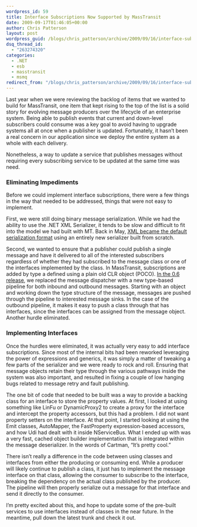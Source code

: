 ```yaml
---
wordpress_id: 59
title: Interface Subscriptions Now Supported by MassTransit
date: 2009-09-17T01:46:05+00:00
author: Chris Patterson
layout: post
wordpress_guid: /blogs/chris_patterson/archive/2009/09/16/interface-subscriptions-now-supported-by-masstransit.aspx
dsq_thread_id:
  - "263274320"
categories:
  - .NET
  - esb
  - masstransit
  - msmq
redirect_from: "/blogs/chris_patterson/archive/2009/09/16/interface-subscriptions-now-supported-by-masstransit.aspx/"
---
```

Last year when we were reviewing the backlog of items that we wanted to build for MassTransit, one item that kept rising to the top of the list is a solid story for evolving message producers over the lifecycle of an enterprise system. Being able to publish events that current and down-level subscribers could consume was a key goal to avoid having to upgrade systems all at once when a publisher is updated. Fortunately, it hasn&#8217;t been a real concern in our application since we deploy the entire system as a whole with each delivery.

Nonetheless, a way to update a service that publishes messages without requiring every subscribing service to be updated at the same time was need.

### Eliminating Impediments

Before we could implement interface subscriptions, there were a few things in the way that needed to be addressed, things that were not easy to implement.

First, we were still doing binary message serialization. While we had the ability to use the .NET XML Serializer, it tends to be slow and difficult to fit into the model we had built with MT. Back in May, [XML became the default serialization format](http://blog.phatboyg.com/2009/05/27/masstransit-now-speaks-xml-by-default-2/) using an entirely new serializer built from scratch.

Second, we wanted to ensure that a publisher could publish a single message and have it delivered to all of the interested subscribers regardless of whether they had subscribed to the message class or one of the interfaces implemented by the class. In MassTransit, subscriptions are added by type a defined using a plain old CLR object (POCO). [In the 0.6 release](http://blog.phatboyg.com/2009/03/30/masstransit-06-release-candidate/), we replaced the message dispatcher with a new type-based pipeline for both inbound and outbound messages. Starting with an object and working down the type structure of the message, messages are pushed through the pipeline to interested message sinks. In the case of the outbound pipeline, it makes it easy to push a class through that has interfaces, since the interfaces can be assigned from the message object. Another hurdle eliminated.

### Implementing Interfaces

Once the hurdles were eliminated, it was actually very easy to add interface subscriptions. Since most of the internal bits had been reworked leveraging the power of expressions and generics, it was simply a matter of tweaking a few parts of the serializer and we were ready to rock and roll. Ensuring that message objects retain their type through the various pathways inside the system was also important, and resulted in fixing a couple of low hanging bugs related to message retry and fault publishing. 

The one bit of code that needed to be built was a way to provide a backing class for an interface to store the property values. At first, I looked at using something like LinFu or DynamicProxy2 to create a proxy for the interface and intercept the property accessors, but this had a problem. I did not want property setters on the interface. At that point, I started looking at using the Emit classes, AutoMapper, the FastProperty expression-based accessors, and how Udi had dealt with it inside NServiceBus. What I ended up with was a very fast, cached object builder implementation that is integrated within the message deserializer. In the words of Cartman, &#8220;It&#8217;s pretty cool.&#8221; 

There isn&#8217;t really a difference in the code between using classes and interfaces from either the producing or consuming end. While a producer will likely continue to publish a class, it just has to implement the message interface on that class, allowing the consumer to subscribe to the interface, breaking the dependency on the actual class published by the producer. The pipeline will then properly serialize out a message for that interface and send it directly to the consumer. 

I&#8217;m pretty excited about this, and hope to update some of the pre-built services to use interfaces instead of classes in the near future. In the meantime, pull down the latest trunk and check it out.
